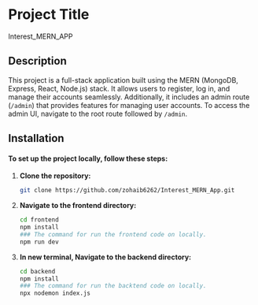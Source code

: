 # Project Title

Interest_MERN_APP

## Description

This project is a full-stack application built using the MERN (MongoDB, Express, React, Node.js) stack. It allows users to register, log in, and manage their accounts seamlessly. Additionally, it includes an admin route (`/admin`) that provides features for managing user accounts. To access the admin UI, navigate to the root route followed by `/admin`.


## Installation

#### To set up the project locally, follow these steps:

1. **Clone the repository:**

   ```bash
   git clone https://github.com/zohaib6262/Interest_MERN_App.git

2. **Navigate to the frontend directory:**

   ```bash
   cd frontend
   npm install
   ### The command for run the frontend code on locally.
   npm run dev
   ```

3. **In new terminal, Navigate to the backend directory:**
   ```bash
   cd backend
   npm install
   ### The command for run the backtend code on locally.
   npx nodemon index.js
   ```
